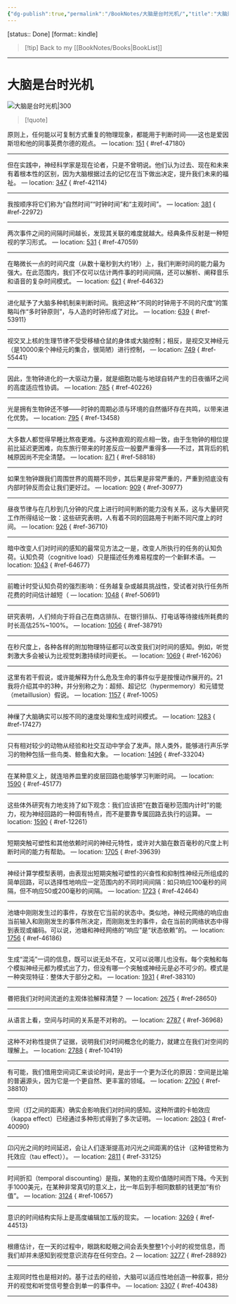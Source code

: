 ```yaml
---
{"dg-publish":true,"permalink":"/BookNotes/大脑是台时光机/","title":"大脑是台时光机","noteIcon":""}
---
```


[status:: Done]
[format:: kindle]

>[!tip] Back to my [[BookNotes/Books\|BookList]]

---
# 大脑是台时光机

![大脑是台时光机|300](https://img9.doubanio.com/view/subject/l/public/s33621269.jpg)

>[!quote]

原则上，任何能以可复制方式重复的物理现象，都能用于判断时间——这也是爱因斯坦和他的同事英费尔德的观点。 — location: [151]()
{ #ref-47180}


---
但在实践中，神经科学家是现在论者，只是不曾明说。他们认为过去、现在和未来有着根本性的区别，因为大脑根据过去的记忆在当下做出决定，提升我们未来的福祉。 — location: [347]()
{ #ref-42114}


---
我按顺序将它们称为“自然时间”“时钟时间”和“主观时间”。 — location: [381]()
{ #ref-22972}


---
两次事件之间的间隔时间越长，发现其关联的难度就越大。经典条件反射是一种短视的学习形式。 — location: [531]()
{ #ref-47059}


---
在略微长一点的时间尺度（从数十毫秒到大约1秒）上，我们判断时间的能力最为强大。在此范围内，我们不仅可以估计两件事的时间间隔，还可以解析、阐释音乐和语音的复杂时间模式。 — location: [621]()
{ #ref-64632}


---
进化赋予了大脑多种机制来判断时间。我把这种“不同的时钟用于不同的尺度”的策略叫作“多时钟原则”，与人造的时钟形成了对比。 — location: [639]()
{ #ref-53911}


---
视交叉上核的生理节律不受受移植仓鼠的身体或大脑控制；相反，是视交叉神经元（是10000来个神经元的集合，很简陋）进行控制， — location: [749]()
{ #ref-55441}


---
因此，生物钟进化的一大驱动力量，就是细胞功能与地球自转产生的日夜循环之间的高度适应性协调。 — location: [785]()
{ #ref-40226}


---
光是拥有生物钟还不够——时钟的周期必须与环境的自然循环存在共鸣，以带来进化优势。 — location: [795]()
{ #ref-13458}


---
大多数人都觉得早睡比熬夜更难。与这种直观的观点相一致，由于生物钟的相位提前比延迟更困难，向东旅行带来的时差反应一般要严重得多——不过，其背后的机械原因尚不完全清楚。 — location: [871]()
{ #ref-58818}


---
如果生物钟跟我们周围世界的周期不同步，其后果是非常严重的，严重到彻底没有内部时钟反而会让我们更好过。 — location: [909]()
{ #ref-30977}


---
昼夜节律与在几秒到几分钟的尺度上进行时间判断的能力没有关系，这与大量研究工作所得结论一致：这些研究表明，人有着不同的回路用于判断不同尺度上的时间。 — location: [926]()
{ #ref-36710}


---
暗中改变人们对时间的感知的最常见方法之一是，改变人所执行的任务的认知负荷。认知负荷（cognitive load）只是描述任务难易程度的一个新鲜术语。 — location: [1043]()
{ #ref-64677}


---
前瞻计时受认知负荷的强烈影响：任务越复杂或越具挑战性，受试者对执行任务所花费的时间估计越短（ — location: [1048]()
{ #ref-50691}


---
研究表明，人们倾向于将自己在商店排队、在银行排队、打电话等待接线所耗费的时长高估25%~100%。 — location: [1056]()
{ #ref-38791}


---
在秒尺度上，各种各样的附加物理特征都可以改变我们对时间的感知。例如，听觉刺激大多会被认为比视觉刺激持续时间更长。 — location: [1069]()
{ #ref-16206}


---
这里有若干假说，或许能解释为什么危及生命的事件似乎是按慢动作展开的。21我将介绍其中的3种，并分别称之为：超频、超记忆（hypermemory）和元错觉（metaillusion）假说。 — location: [1157]()
{ #ref-1005}


---
神缫了大脑确实可以按不同的速度处理和生成时间模式。 — location: [1283]()
{ #ref-17427}


---
只有相对较少的动物从经验和社交互动中学会了发声。除人类外，能够进行声乐学习的物种包括一些鸟类、鲸鱼和大象。 — location: [1496]()
{ #ref-33204}


---
在某种意义上，就连培养皿里的皮层回路也能够学习判断时间。 — location: [1590]()
{ #ref-45177}


---
这些体外研究有力地支持了如下观念：我们应该把“在数百毫秒范围内计时”的能力，视为神经回路的一种固有特点，而不是要靠专属回路去执行的运算。 — location: [1590]()
{ #ref-12261}


---
短期突触可塑性和其他依赖时间的神经元特性，或许对大脑在数百毫秒的尺度上判断时间的能力有帮助。 — location: [1705]()
{ #ref-39639}


---
神经计算学模型表明，由表现出短期突触可塑性的兴奋性和抑制性神经元所组成的简单回路，可以选择性地响应一定范围内的不同时间间隔：如只响应100毫秒的间隔，但不响应50或200毫秒的间隔。 — location: [1723]()
{ #ref-42464}


---
池塘中刚刚发生过的事件，存放在它当前的状态中。类似地，神经元网络的响应由当前输入和刚刚发生的事件所决定，而刚刚发生的事件，会在当前的网络状态中得到表现或编码。可以说，池塘和神经网络的“响应”是“状态依赖”的。 — location: [1756]()
{ #ref-46186}


---
生成“混沌”一词的信息，既可以说无处不在，又可以说哪儿也没有。每个突触和每个模拟神经元都为模式出了力，但没有哪一个突触或神经元是必不可少的。模式是一种突现特征：整体大于部分之和。 — location: [1931]()
{ #ref-38310}


---
昬把我们对时间流逝的主观体验解释清楚？ — location: [2675]()
{ #ref-28650}


---
从语言上看，空间与时间的关系是不对称的。 — location: [2787]()
{ #ref-36968}


---
这种不对称性提供了证据，说明我们对时间概念化的能力，就建立在我们对空间的理解上。 — location: [2788]()
{ #ref-10419}


---
有可能，我们借用空间词汇来谈论时间，是出于一个更为泛化的原因：空间是比喻的普遍源头，因为它是一个更自然、更丰富的领域。 — location: [2790]()
{ #ref-38810}


---
空间（灯之间的距离）确实会影响我们对时间的感知。这种所谓的卡帕效应（kappa effect）已经通过多种形式得到了多次证明。 — location: [2803]()
{ #ref-40090}


---
卬闪光之间的时间延迟，会让人们逐渐提高对闪光之间距离的估计（这种错觉称为托效应（tau effect））。 — location: [2811]()
{ #ref-33125}


---
时间折扣（temporal discounting）是指，某物的主观价值随时间而下降。今天到手1000美元，在某种非常真切的意义上，比一年后到手相同数额的钱更加“有价值”。 — location: [3124]()
{ #ref-10657}


---
意识的时间结构实际上是高度编辑加工版的现实。 — location: [3269]()
{ #ref-44513}


---
根癔估计，在一天的过程中，眼跳和眨眼之间会丢失整整1个小时的视觉信息，而我们却并未感知到视觉意识流存在任何空白。2 — location: [3277]()
{ #ref-28892}


---
主观同时性也是相对的。基于过去的经验，大脑可以适应性地创造一种叙事，把分开的视觉和听觉信号整合到单一的事件中。 — location: [3307]()
{ #ref-40438}


---

